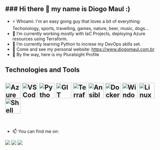 <h2> ### Hi there 👋 my name is Diogo Maul :) </h2>

- ⚡ Whoami: I'm an easy going guy that loves a bit of everything: Techonology, sports, travelling, games, nature, beer, music, dogs... 
- 🔭 I’m currently working mostly with IaC Projects, deploying Azure resources using Terraform.
- 🌱 I’m currently learning Python to increse my DevOps skills set. 
- 💬 Come and see my personal website: https://www.diogomaul.com.br
- 🤔 By the way, here is my Pluralsight Profile <a href="https://app.pluralsight.com/profile/diogo-maul-72" target="_blank" rel="noopener noreferrer"></a> 
<div style="display: inline_block">
   <h2  > Technologies and Tools  <h2>
      <img align="center" alt="Azure" height="50" width="50" src="https://cdn.jsdelivr.net/gh/devicons/devicon/icons/azure/azure-original.svg">
      <img align="center" alt="VSCode" height="50" width="50" src="https://cdn.jsdelivr.net/gh/devicons/devicon/icons/vscode/vscode-original.svg">
      <img align="center" alt="Python" height="50" width="50" src="https://cdn.jsdelivr.net/gh/devicons/devicon/icons/python/python-original.svg">
      <img align="center" alt="GIT" height="50" width="50" src="https://cdn.jsdelivr.net/gh/devicons/devicon/icons/git/git-original.svg">
      <img align="center" alt="Terraform" height="50" width="45" src="https://cdn.jsdelivr.net/gh/devicons/devicon/icons/terraform/terraform-original.svg">
      <img align="center" alt="Ansible" height="50" width="50" src="https://cdn.jsdelivr.net/gh/devicons/devicon/icons/ansible/ansible-original.svg">
      <img align="center" alt="Docker" height="50" width="50" src="https://cdn.jsdelivr.net/gh/devicons/devicon/icons/docker/docker-original-wordmark.svg">
      <img align="center" alt="Windows" height="50" width="50" src="https://cdn.jsdelivr.net/gh/devicons/devicon/icons/windows8/windows8-original.svg">
      <img align="center" alt="Linux Ubuntu" height="50" width="50" src="https://cdn.jsdelivr.net/gh/devicons/devicon/icons/ubuntu/ubuntu-plain.svg">
      <img align="center" alt="Shell" height="50" width="50" src="https://cdn.jsdelivr.net/gh/devicons/devicon/icons/bash/bash-original.svg">
           

</div>
      
<br>
 
</div>
      
- 📫 You can find me on:
   
<a href="https://www.linkedin.com/in/diogomaul/" target="_blank" rel="noopener noreferrer"><img src="https://img.shields.io/badge/-LinkedIn-%230077B5?style=for-the-badge&logo=linkedin&logoColor=white" target="_blank"></a> 
<a href="https://twitter.com/diogomaul" target="_blank" rel="noopener noreferrer"><img src="https://img.shields.io/badge/Twitter-1DA1F2?style=for-the-badge&logo=twitter&logoColor=white" target="_blank"></a> 
<a href="https://instagram.com/diogomaul" target="_blank" rel="noopener noreferrer"><img src="https://img.shields.io/badge/Instagram-E4405F?style=for-the-badge&logo=instagram&logoColor=white" target="_blank"></a> 
  
      
<!--
![Snake animation](https://github.com/codethi/codethi/blob/output/github-contribution-grid-snake.svg)
      
- 👯 I’m looking to collaborate on ...
- 🤔 I’m looking for help with ...
- 💬 Ask me about ...
- -->

